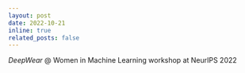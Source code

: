 ```yaml
---
layout: post
date: 2022-10-21
inline: true
related_posts: false
---
```


_DeepWear_ @ Women in Machine Learning workshop at NeurIPS 2022
